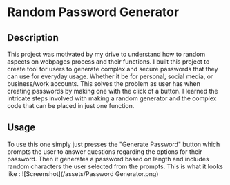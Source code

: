 # Random Password Generator

## Description 
This project was motivated by my drive to understand how to random aspects on webpages process and their functions. I built this project to create tool for users to generate complex and secure passwords that they can use for everyday usage. Whether it be for personal, social media, or business/work accounts. This solves the problem as user has when creating passwords by making one with the click of a button. I learned the intricate steps involved with making a random generator and the complex code that can be placed in just one function.

## Usage
To use this one simply just presses the "Generate Password" button which prompts the user to answer questions regarding the options for their password. Then it generates a password based on length and includes random characters the user selected from the prompts. This is what it looks like : ![Screenshot](/assets/Password Generator.png)


